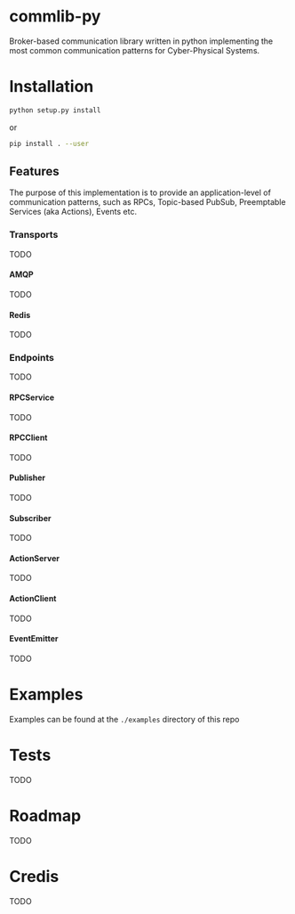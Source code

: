# commlib-py
Broker-based communication library written in python implementing the most common communication patterns for Cyber-Physical Systems.


# Installation


```bash
python setup.py install
```

or

```bash
pip install . --user
```

## Features
The purpose of this implementation is to provide an application-level of
communication patterns, such as RPCs, Topic-based PubSub, Preemptable Services
(aka Actions), Events etc.

### Transports
TODO

#### AMQP
TODO

#### Redis
TODO

### Endpoints
TODO

#### RPCService
TODO

#### RPCClient
TODO

#### Publisher
TODO

#### Subscriber
TODO

#### ActionServer
TODO

#### ActionClient
TODO

#### EventEmitter
TODO

# Examples

Examples can be found at the `./examples` directory of this repo

# Tests

TODO

# Roadmap

TODO

# Credis

TODO
